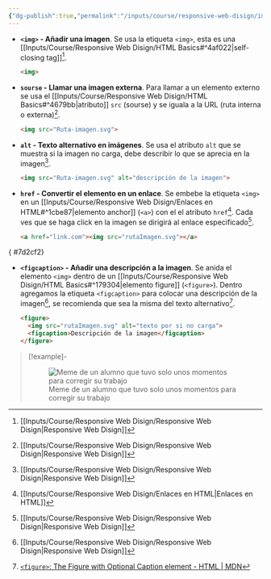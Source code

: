 ```yaml
---
{"dg-publish":true,"permalink":"/inputs/course/responsive-web-disign/imagenes-en-html/","tags":["programation","HTML","DVC/RWD/1"]}
---
```


[^1]: [[Inputs/Course/Responsive Web Disign/Responsive Web Disign\|Responsive Web Disign]]
[^2]: [[Inputs/Course/Responsive Web Disign/Enlaces en HTML\|Enlaces en HTML]]
[^3]: [[Inputs/Course/Responsive Web Disign/HTML Basics\|HTML Basics]]
[^4]:[`<figure>`: The Figure with Optional Caption element - HTML | MDN](https://developer.mozilla.org/en-US/docs/Web/HTML/Element/figure)

- **`<img>` - Añadir una imagen**. Se usa la etiqueta `<img>`, esta es una [[Inputs/Course/Responsive Web Disign/HTML Basics#^4af022\|self-closing tag]][^1].
   ```HTML 
   <img>
   ```

- **`sourse` - Llamar una imagen externa**. Para llamar a un elemento externo se usa el [[Inputs/Course/Responsive Web Disign/HTML Basics#^4679bb\|atributo]] `src` (sourse) y se iguala a la URL (ruta interna o externa)[^1].
   ```HTML 
   <img src="Ruta-imagen.svg">
   ```

- **`alt` - Texto alternativo en imágenes**. Se usa el atributo `alt` que se muestra si la imagen no carga, debe describir lo que se aprecia en la imagen[^1].
   ```HTML 
   <img src="Ruta-imagen.svg" alt="descripción de la imagen">
   ```

- **`href` - Convertir el elemento en un enlace**. Se embebe la etiqueta `<img>` en un [[Inputs/Course/Responsive Web Disign/Enlaces en HTML#^1cbe87\|elemento anchor]] (`<a>`) con el el atributo `href`[^2]. Cada ves que se haga click en la imagen se dirigirá al enlace especificado[^1].
   ```HTML
   <a href="link.com"><img src="rutaImagen.svg"></a>
   ```

{ #7d2cf2}

- **`<figcaption>` - Añadir una descripción a la imagen**. Se anida el elemento `<img>` dentro de un [[Inputs/Course/Responsive Web Disign/HTML Basics#^179304\|elemento figure]] (`<figure>`).  Dentro agregamos la etiqueta `<figcaption>` para colocar una descripción de la imagen[^1], se recomienda que sea la misma del texto alternativo[^4].
   ```HTML 
   <figure>
     <img src="rutaImagen.svg" alt="texto por si no carga">
     <figcaption>Descripción de la imagen</figcaption>
   </figure>
   ```

> [!example]-
>   <figure><img src="https://img.wattpad.com/6eeff06ff69d65913865d96078c2ddbbe3b2f6f6/68747470733a2f2f73332e616d617a6f6e6177732e636f6d2f776174747061642d6d656469612d736572766963652f53746f7279496d6167652f6158557859636c656d59624f73413d3d2d3337333835393532392e313461343434363232383366663432393530383333353638363634372e6a7067?s=fit&w=720&h=720" alt="Meme de un alumno que tuvo solo unos momentos para corregir su trabajo"><figcaption>Meme de un alumno que tuvo solo unos momentos para corregir su trabajo</figcaption></figure>